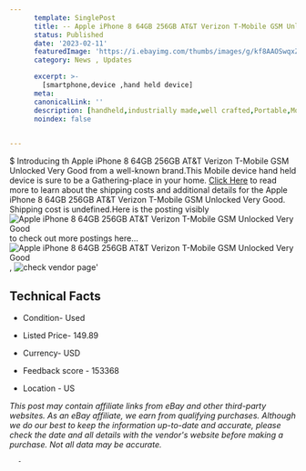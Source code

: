 ```yaml
---
      template: SinglePost
      title: -- Apple iPhone 8 64GB 256GB AT&T Verizon T-Mobile GSM Unlocked Very Good
      status: Published
      date: '2023-02-11'
      featuredImage: 'https://i.ebayimg.com/thumbs/images/g/kf8AAOSwqxZivId7/s-l225.jpg'
      category: News , Updates

      excerpt: >-
        [smartphone,device ,hand held device]
      meta:
      canonicalLink: ''
      description: [handheld,industrially made,well crafted,Portable,Mobile,Compact,Convenient,Lightweight,Maneuverable,Man-portable,Miniature,Carriable,Hand-held,Light,Holdable,Transportable,Mobile device,Pocket-sized,On-the-go,Wireless,Cordless,Compact size,Convenient size, smartphone,device ,hand held device]
      noindex: false
      

---
```

$
      Introducing th Apple iPhone 8 64GB 256GB AT&T Verizon T-Mobile GSM Unlocked Very Good from a well-known brand.This Mobile device hand held device is sure to be a Gathering-place in your home. [Click Here](https://www.ebay.com/itm/353650199803?hash=item525731ccfb%3Ag%3Akf8AAOSwqxZivId7&mkevt=1&mkcid=1&mkrid=711-53200-19255-0&campid=%253CePNCampaignId%253E&customid=%253CreferenceId%253E&toolid=10049) to read more to learn about the shipping costs and additional details for the Apple iPhone 8 64GB 256GB AT&T Verizon T-Mobile GSM Unlocked Very Good. Shipping cost is undefined.Here is the posting visibly ![Apple iPhone 8 64GB 256GB AT&T Verizon T-Mobile GSM Unlocked Very Good](https://i.ebayimg.com/thumbs/images/g/kf8AAOSwqxZivId7/s-l225.jpg) to check out more postings here... ![Apple iPhone 8 64GB 256GB AT&T Verizon T-Mobile GSM Unlocked Very Good](https://i.ebayimg.com/images/g/kf8AAOSwqxZivId7/s-l960.jpg), ![check vendor page](https://origin-galleryplus.ebayimg.com/ws/web/353650199803_2_0_1/225x225.jpg,https://origin-galleryplus.ebayimg.com/ws/web/353650199803_3_0_1/225x225.jpg,https://origin-galleryplus.ebayimg.com/ws/web/353650199803_4_0_1/225x225.jpg,https://origin-galleryplus.ebayimg.com/ws/web/353650199803_5_0_1/225x225.jpg,https://origin-galleryplus.ebayimg.com/ws/web/353650199803_6_0_1/225x225.jpg,https://origin-galleryplus.ebayimg.com/ws/web/353650199803_7_0_1/225x225.jpg,https://origin-galleryplus.ebayimg.com/ws/web/353650199803_8_0_1/225x225.jpg,https://origin-galleryplus.ebayimg.com/ws/web/353650199803_9_0_1/225x225.jpg,https://origin-galleryplus.ebayimg.com/ws/web/353650199803_10_0_1/225x225.jpg)'

      

 ## Technical Facts 



     
      

 - Condition- Used 


      

 - Listed Price- 149.89 


      

 - Currency- USD 


      

 - Feedback score - 153368 


      

 - Location - US 


      
      

 *_This post may contain affiliate links from eBay and other third-party websites. As an eBay affiliate, we earn from qualifying purchases. Although we do our best to keep the information up-to-date and accurate, please check the date and all details with the vendor's website before making a purchase. Not all data may be accurate._*




      -
